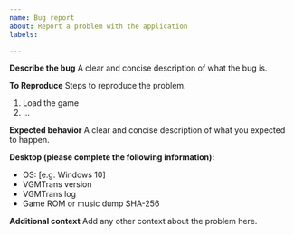 ```yaml
---
name: Bug report
about: Report a problem with the application
labels: 

---
```


**Describe the bug**
A clear and concise description of what the bug is.

**To Reproduce**
Steps to reproduce the problem.
1. Load the game
2. ...

**Expected behavior**
A clear and concise description of what you expected to happen.

**Desktop (please complete the following information):**
 - OS: [e.g. Windows 10]
 - VGMTrans version
 - VGMTrans log
 - Game ROM or music dump SHA-256

**Additional context**
Add any other context about the problem here.
